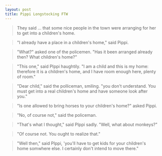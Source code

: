 ```yaml
---
layout: post
title: Pippi Longstocking FTW
---
```

> They said ... that some nice people in the town were arranging for her to get into a children's home.

> "I already have a place in a children's home," said Pippi.

> "What?" asked one of the policemen. "Has it been arranged already then? What children's home?"

> "This one," said PIppi haughtily. "I am a child and this is my home: therefore it is a children's home, and I have room enough here, plenty of room."

> "Dear child," said the polliceman, smiling. "you don't understand. You must get into a real children's home and have someone look after you."

> "Is one allowed to bring horses to your children's home?" asked Pippi.

> "No, of course not," said the policeman.

> "That's what I thought," said PIppi sadly. "Well, what about monkeys?"

> "Of course not. You ought to realize that."

> "Well then," said PIppi, 'you'll have to get kids for your children's home somwhere else. I certainly don't intend to move there."
